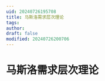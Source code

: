 ```yaml
---
uid: 20240726195708
title: 马斯洛需求层次理论
tags: 
author: 
draft: false
modified: 20240726200706
---
```


# 马斯洛需求层次理论